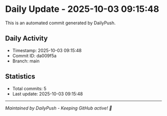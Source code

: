 # Daily Update - 2025-10-03 09:15:48

This is an automated commit generated by DailyPush.

## Daily Activity
- Timestamp: 2025-10-03 09:15:48
- Commit ID: da009f5a
- Branch: main

## Statistics
- Total commits: 5
- Last update: 2025-10-03 09:15:48

---
*Maintained by DailyPush - Keeping GitHub active! 🚀*
